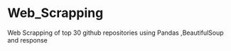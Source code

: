 # Web_Scrapping
Web Scrapping of top 30 github repositories 
using Pandas ,BeautifulSoup and response
